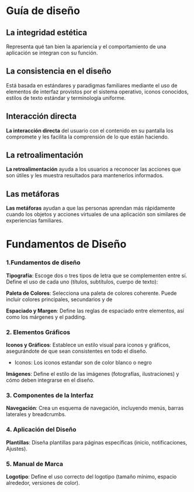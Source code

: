 # Guía de diseño 

## **La integridad estética**
Representa qué tan bien la apariencia y el comportamiento de una aplicación se integran con su función.

## **La consistencia en el diseño**
Está basada en estándares y paradigmas familiares mediante el uso de elementos de interfaz provistos por el sistema operativo, iconos conocidos, estilos de texto estándar y terminología uniforme.

## **Interacción directa**

**La interacción directa** del usuario con el contenido en su pantalla los compromete y les facilita la comprensión de lo que están haciendo.

##  **La retroalimentación**
**La retroalimentación** ayuda a los usuarios a reconocer las acciones que son útiles y les muestra resultados para mantenerlos informados.

##  **Las metáforas**

**Las metáforas** ayudan a que las personas aprendan más rápidamente cuando los objetos y acciones virtuales de una aplicación son similares de experiencias familiares.


#  Fundamentos de Diseño 


 ###  1.Fundamentos de diseño 

  **Tipografía**: Escoge dos o tres tipos de letra que se complementen entre sí. Define el uso de cada uno (títulos, subtítulos, cuerpo de texto):
  
    
   **Paleta de Colores**: Selecciona una paleta de colores coherente. Puede incluir colores principales, secundarios y de 

   **Espaciado y Margen**: Define las reglas de espaciado entre elementos, así como los márgenes y el padding.


### 2. Elementos Gráficos

  **Iconos y Gráficos**: Establece un estilo visual para iconos y gráficos, asegurándote de que sean consistentes en todo el diseño.
  - Iconos: Los iconos estandar son de color blanco o negro 

   

  **Imágenes**: Define el estilo de las imágenes (fotografías, ilustraciones) y cómo deben integrarse en el diseño.
  

### 3. Componentes de la Interfaz

   **Navegación**: Crea un esquema de navegación, incluyendo menús, barras laterales y breadcrumbs.
   



### 4. Aplicación del Diseño

   **Plantillas**: Diseña plantillas para páginas específicas (inicio, notificaciones, Ajustes).

    
  

### 5. Manual de Marca

   **Logotipo**: Define el uso correcto del logotipo (tamaño mínimo, espacio alrededor, versiones de color).
    
 

